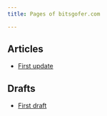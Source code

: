 ```yaml
---
title: Pages of bitsgofer.com

---
```


Articles
--------

- [First update](articles/first-update)

Drafts
------

- [First draft](drafts/first-draft)

